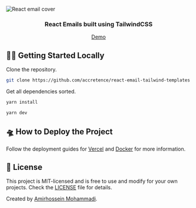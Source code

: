 ![React email cover](https://react.email/static/covers/react-email.png)

<div align="center"><h3>React Emails built using TailwindCSS</p></div>
<div align="center"><a href="https://email.accretence.com">Demo</a></div>

## 🏃‍♂️ Getting Started Locally

Clone the repository.

```bash
git clone https://github.com/accretence/react-email-tailwind-templates
```

Get all dependencies sorted.

```sh
yarn install
```

```sh
yarn dev
```

## 🛸 How to Deploy the Project

Follow the deployment guides for [Vercel](https://create.t3.gg/en/deployment/vercel) and [Docker](https://create.t3.gg/en/deployment/docker) for more information.

## 📄 License

This project is MIT-licensed and is free to use and modify for your own projects. Check the [LICENSE](./LICENSE) file for details.

Created by [Amirhossein Mohammadi](https://github.com/accretence).